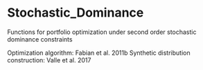 # Stochastic_Dominance
Functions for portfolio optimization under second order stochastic dominance constraints

Optimization algorithm: Fabian et al. 2011b
Synthetic distribution construction: Valle et al. 2017

